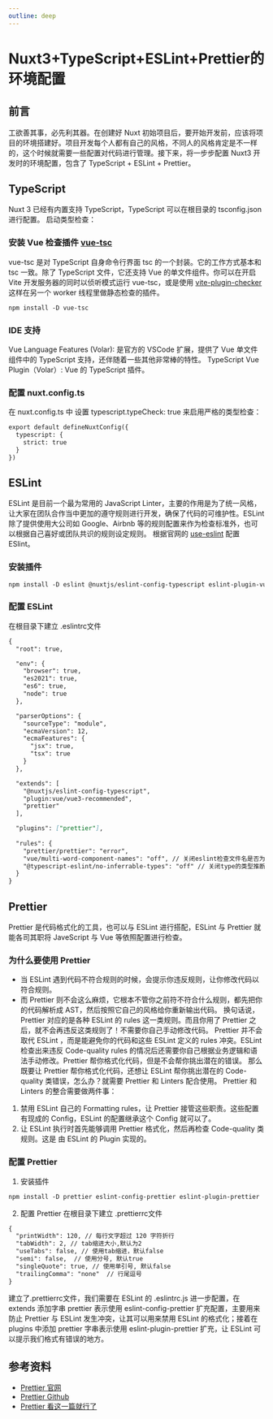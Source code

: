 ```yaml
---
outline: deep
---
```

# Nuxt3+TypeScript+ESLint+Prettier的环境配置
## 前言
工欲善其事，必先利其器。在创建好 Nuxt 初始项目后，要开始开发前，应该将项目的环境搭建好。项目开发每个人都有自己的风格，不同人的风格肯定是不一样的，这个时候就需要一些配置对代码进行管理。接下来，将一步步配置 Nuxt3 开发时的环境配置，包含了 TypeScript + ESLint + Prettier。

## TypeScript
Nuxt 3 已经有内置支持 TypeScript，TypeScript 可以在根目录的 tsconfig.json 进行配置。
启动类型检查：

### 安装 Vue 检查插件 [vue-tsc](https://github.com/vuejs/language-tools/tree/master/packages/vue-tsc) 
vue-tsc 是对 TypeScript 自身命令行界面 tsc 的一个封装。它的工作方式基本和 tsc 一致。除了 TypeScript 文件，它还支持 Vue 的单文件组件。你可以在开启 Vite 开发服务器的同时以侦听模式运行 vue-tsc，或是使用 [vite-plugin-checker](https://vite-plugin-checker.netlify.app/) 这样在另一个 worker 线程里做静态检查的插件。
```md
npm install -D vue-tsc
```

### IDE 支持
Vue Language Features (Volar):  是官方的 VSCode 扩展，提供了 Vue 单文件组件中的 TypeScript 支持，还伴随着一些其他非常棒的特性。
TypeScript Vue Plugin（Volar）: Vue 的 TypeScript 插件。

### 配置 nuxt.config.ts
在 nuxt.config.ts 中 设置 typescript.typeCheck: true 来启用严格的类型检查：
```md
export default defineNuxtConfig({
  typescript: {
    strict: true
  }
})
```

## ESLint
ESLint 是目前一个最为常用的 JavaScript Linter，主要的作用是为了统一风格，让大家在团队合作当中更加的遵守规则进行开发，确保了代码的可维护性。ESLint 除了提供使用大公司如 Google、Airbnb 等的规则配置来作为检查标准外，也可以根据自己喜好或团队共识的规则设定规则。
根据官网的 [use-eslint](https://nuxt.com/docs/community/contribution#use-eslint) 配置 ESlint。

### 安装插件
```md
npm install -D eslint @nuxtjs/eslint-config-typescript eslint-plugin-vue
```

### 配置 ESLint
在根目录下建立 .eslintrc文件
```md
{
  "root": true,

  "env": {
    "browser": true,
    "es2021": true,
    "es6": true,
    "node": true
  },

  "parserOptions": {
    "sourceType": "module",
    "ecmaVersion": 12,
    "ecmaFeatures": {
      "jsx": true,
      "tsx": true
    }
  },

  "extends": [
    "@nuxtjs/eslint-config-typescript", 
    "plugin:vue/vue3-recommended",
    "prettier"
  ],

  "plugins": ["prettier"],
  
  "rules": {
    "prettier/prettier": "error",
    "vue/multi-word-component-names": "off", // 关闭eslint检查文件名是否为驼峰命名
    "@typescript-eslint/no-inferrable-types": "off" // 关闭type的类型推断
  }
}
```

## Prettier
Prettier 是代码格式化的工具，也可以与 ESLint 进行搭配，ESLint 与 Prettier 就能各司其职将 JaveScript 与 Vue 等依照配置进行检查。

### 为什么要使用 Prettier
- 当 ESLint 遇到代码不符合规则的时候，会提示你违反规则，让你修改代码以符合规则。
- 而 Prettier 则不会这么麻烦，它根本不管你之前符不符合什么规则，都先把你的代码解析成 AST，然后按照它自己的风格给你重新输出代码。
换句话说，Prettier 对应的是各种 ESLint 的 rules 这一类规则。而且你用了 Prettier 之后，就不会再违反这类规则了！不需要你自己手动修改代码。
Prettier 并不会取代 ESLint ，而是能避免你的代码和这些 ESLint 定义的 rules 冲突。ESLint 检查出来违反 Code-quality rules 的情况后还需要你自己根据业务逻辑和语法手动修改。Prettier 帮你格式化代码，但是不会帮你挑出潜在的错误。
那么既要让 Prettier 帮你格式化代码，还想让 ESLint 帮你挑出潜在的 Code-quality 类错误，怎么办？就需要 Prettier 和 Linters 配合使用。
Prettier 和 Linters 的整合需要做两件事：
1. 禁用 ESLint 自己的 Formatting rules，让 Prettier 接管这些职责。这些配置有现成的 Config，ESLint 的配置继承这个 Config 就可以了。
2. 让 ESLint 执行时首先能够调用 Prettier 格式化，然后再检查 Code-quality 类规则。这是 由 ESLint 的 Plugin 实现的。

### 配置 Prettier
1. 安装插件
```md
npm install -D prettier eslint-config-prettier eslint-plugin-prettier
```
2. 配置 Prettier 
在根目录下建立 .prettierrc文件
```md
{
  "printWidth": 120, // 每行文字超过 120 字符折行
  "tabWidth": 2, // tab缩进大小,默认为2
  "useTabs": false, // 使用tab缩进，默认false
  "semi": false,  // 使用分号, 默认true
  "singleQuote": true, // 使用单引号, 默认false
  "trailingComma": "none"  // 行尾逗号
}
```
建立了.prettierrc文件，我们需要在 ESLint 的 .eslintrc.js 进一步配置，在 extends 添加字串 prettier 表示使用 eslint-config-prettier 扩充配置，主要用来防止 Prettier 与 ESLint 发生冲突，让其可以用来禁用 ESLint 的格式化；接着在 plugins 中添加 prettier 字串表示使用 eslint-plugin-prettier 扩充，让 ESLint 可以提示我们格式有错误的地方。

## 参考资料
- [Prettier 官网](https://prettier.io/)
- [Prettier Github](https://github.com/prettier/prettier)
- [Prettier 看这一篇就行了](https://zhuanlan.zhihu.com/p/81764012?from_voters_page=true)
